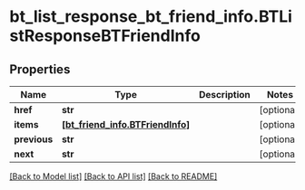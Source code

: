 # bt_list_response_bt_friend_info.BTListResponseBTFriendInfo

## Properties
Name | Type | Description | Notes
------------ | ------------- | ------------- | -------------
**href** | **str** |  | [optional] 
**items** | [**[bt_friend_info.BTFriendInfo]**](BTFriendInfo.md) |  | [optional] 
**previous** | **str** |  | [optional] 
**next** | **str** |  | [optional] 

[[Back to Model list]](../README.md#documentation-for-models) [[Back to API list]](../README.md#documentation-for-api-endpoints) [[Back to README]](../README.md)


